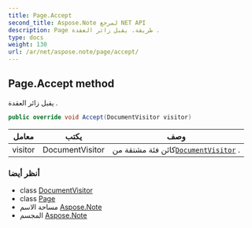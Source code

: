 ```yaml
---
title: Page.Accept
second_title: Aspose.Note لمرجع NET API
description: Page طريقة. يقبل زائر العقدة .
type: docs
weight: 130
url: /ar/net/aspose.note/page/accept/
---
```

## Page.Accept method

يقبل زائر العقدة .

```csharp
public override void Accept(DocumentVisitor visitor)
```

| معامل | يكتب | وصف |
| --- | --- | --- |
| visitor | DocumentVisitor | كائن فئة مشتقة من[`DocumentVisitor`](../../documentvisitor/) . |

### أنظر أيضا

* class [DocumentVisitor](../../documentvisitor/)
* class [Page](../)
* مساحة الاسم [Aspose.Note](../../page/)
* المجسم [Aspose.Note](../../../)


